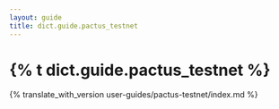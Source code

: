```yaml
---
layout: guide
title: dict.guide.pactus_testnet
---
```


# {% t dict.guide.pactus_testnet %}

{% translate_with_version user-guides/pactus-testnet/index.md %}
